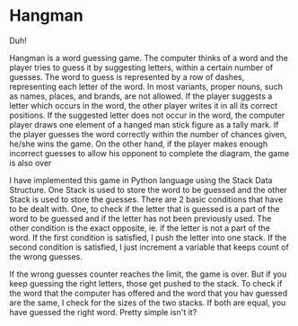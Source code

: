 # Hangman

Duh!

Hangman is a word guessing game. The computer thinks of a word and the player tries to guess it by suggesting letters, within a certain number of guesses. The word to guess is represented by a row of dashes, representing each letter of the word. In most variants, proper nouns, such as names, places, and brands, are not allowed. If the player suggests a letter which occurs in the word, the other player writes it in all its correct positions. If the suggested letter does not occur in the word, the computer player draws one element of a hanged man stick figure as a tally mark. If the player guesses the word correctly within the number of chances given, he/she wins the game. On the other hand, if the player makes enough incorrect guesses to allow his opponent to complete the diagram, the game is also over

I have implemented this game in Python language using the Stack Data Structure. One Stack is used to store the word to be guessed and the other Stack is used to store the guesses. There are 2 basic conditions that have to be dealt with. One, to check if the letter that is guessed is a part of the word to be guessed and if the letter has not been previously used. The other condition is the exact opposite, ie. if the letter is not a part of the word. If the first condition is satisfied, I push the letter into one stack. If the second condition is satisfied, I just increment a variable that keeps count of the wrong guesses.  

If the wrong guesses counter reaches the limit, the game is over. But if you keep guessing the right letters, those get pushed to the stack. To check if the word that the computer has offered and the word that you hav guessed are the same, I check for the sizes of the two stacks. If both are equal, you have guessed the right word. Pretty simple isn't it?

